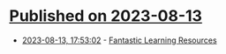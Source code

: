 # [Published on 2023-08-13](index.md)

* [2023-08-13, 17:53:02](https://lobste.rs/s/sra8zc/fantastic_learning_resources) - [Fantastic Learning Resources](https://matklad.github.io/2023/08/06/fantastic-learning-resources.html)
